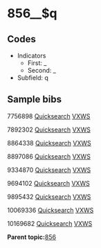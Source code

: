 # 856\_\_$q

## Codes

-   Indicators
    -   First: \_
    -   Second: \_
-   Subfield: q

## Sample bibs

7756898 [Quicksearch](https://search.library.yale.edu/catalog/7756898) [VXWS](http://prodorbis.library.yale.edu:7014/vxws/GetHoldingsService?bibId=7756898)

7892302 [Quicksearch](https://search.library.yale.edu/catalog/7892302) [VXWS](http://prodorbis.library.yale.edu:7014/vxws/GetHoldingsService?bibId=7892302)

8864338 [Quicksearch](https://search.library.yale.edu/catalog/8864338) [VXWS](http://prodorbis.library.yale.edu:7014/vxws/GetHoldingsService?bibId=8864338)

8897086 [Quicksearch](https://search.library.yale.edu/catalog/8897086) [VXWS](http://prodorbis.library.yale.edu:7014/vxws/GetHoldingsService?bibId=8897086)

9334870 [Quicksearch](https://search.library.yale.edu/catalog/9334870) [VXWS](http://prodorbis.library.yale.edu:7014/vxws/GetHoldingsService?bibId=9334870)

9694102 [Quicksearch](https://search.library.yale.edu/catalog/9694102) [VXWS](http://prodorbis.library.yale.edu:7014/vxws/GetHoldingsService?bibId=9694102)

9895432 [Quicksearch](https://search.library.yale.edu/catalog/9895432) [VXWS](http://prodorbis.library.yale.edu:7014/vxws/GetHoldingsService?bibId=9895432)

10069336 [Quicksearch](https://search.library.yale.edu/catalog/10069336) [VXWS](http://prodorbis.library.yale.edu:7014/vxws/GetHoldingsService?bibId=10069336)

10169682 [Quicksearch](https://search.library.yale.edu/catalog/10169682) [VXWS](http://prodorbis.library.yale.edu:7014/vxws/GetHoldingsService?bibId=10169682)

**Parent topic:**[856](../../tags/856/856.md)


